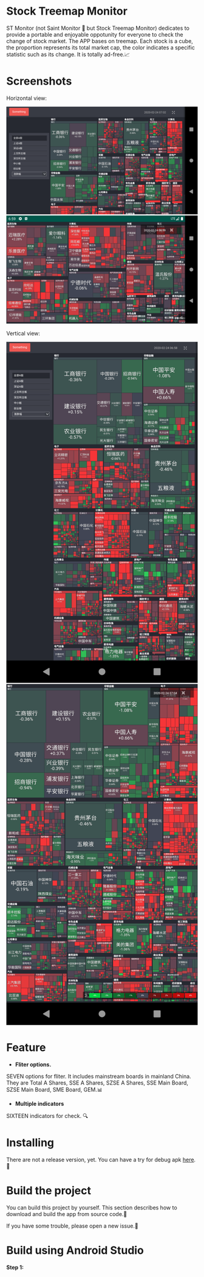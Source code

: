 # Stock Treemap Monitor

ST Monitor (not Saint Monitor 🤣 but Stock Treemap Monitor) dedicates to provide a portable and enjoyable oppotunity for everyone to check the change of stock market. The APP bases on treemap. Each stock is a cube, the proportion represents its total market cap, the color indicates a specific statistic such as its change. It is totally ad-free.📈

# Screenshots

Horizontal view:

![image](https://github.com/ESWZY/stock-treemap/blob/master/snapshot/Screenshot_2.png)
![image](https://github.com/ESWZY/stock-treemap/blob/master/snapshot/Screenshot_3.png)

Vertical view:

![image](https://github.com/ESWZY/stock-treemap/blob/master/snapshot/Screenshot_4.png)
![image](https://github.com/ESWZY/stock-treemap/blob/master/snapshot/Screenshot_5.png)

# Feature

* <b>Fliter options.</b>

SEVEN options for fliter. It includes mainstream boards in mainland China. They are Total A Shares, SSE A Shares, SZSE A Shares, SSE Main Board, SZSE Main Board, SME Board, GEM.📊

* <b>Multiple indicators</b>

SIXTEEN indicators for check. 🔍

# Installing

There are not a release version, yet. You can have a try for debug apk [here](https://github.com/ESWZY/stock-treemap/blob/master/apk/app-debug.apk).📱

# Build the project

You can build this project by yourself. This section describes how to download and build the app from source code.🔨

If you have some trouble, please open a new issue.🤭

# Build using Android Studio

**Step 1:**
